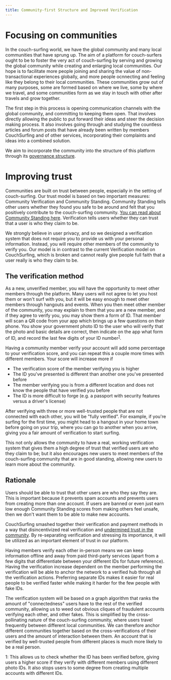 ```yaml
---
title: Community-first Structure and Improved Verification
---
```


# Focusing on communities

In the couch-surfing world, we have the global community and many local communities that have sprung up. The aim of a platform for couch-surfers ought to be to foster the very act of couch-surfing by serving and growing the global community while creating and enlarging local communities. Our hope is to facilitate more people joining and sharing the value of non-transactional experiences globally, and more people ocnnecting and feeling like they belong to their local communities. These communities grow out of many purposes, some are formed based on where we live, some by where we travel, and some communities form as we stay in touch with other after travels and grow together.

The first step in this process is opening communication channels with the global community, and committing to keeping them open. That involves directly allowing the public to put forward their ideas and steer the decision making process. It also involves going through and studying the countless articles and forum posts that have already been written by members CouchSurfing and of other services, incorporating their complaints and ideas into a combined solution.

We aim to incorporate the community into the structure of this platform through its [governance structure](/governance).

# Improving trust

Communities are built on trust between people, especially in the setting of couch-surfing. Our trust model is based on two important measures: Community Verification and Community Standing. Community Standing tells other users whether they found you safe to be around and felt that you positively contribute to the couch-surfing community. [You can read about Community Standing here](/solutions/reviews). Verification tells users whether they can trust that a user is who they claim to be.

We strongly believe in user privacy, and so we designed a verification system that does not require you to provide us with your personal information. Instead, you will require other members of the community to verify you. Our model is in contrast to the current Verification model on CouchSurfing, which is broken and cannot really give people full faith that a user really is who they claim to be.

## The verification method

As a new, unverified member, you will have the opportunity to meet other members through the platform. Many users will not agree to let you host them or won't surf with you, but it will be easy enough to meet other members through hangouts and events. When you then meet other member of the community, you may explain to them that you are a new member, and if they agree to verify you, you may show them a form of ID. That member will scan a QR code from your app which brings up a few questions on their phone. You show your government photo ID to the user who will verify that the photo and basic details are correct, then indicate on the app what form of ID, and record the last few digits of your ID number<sup>[1](#fn1)</sup>.

Having a community member verify your account will add some percentage to your verification score, and you can repeat this a couple more times with different members. Your score will increase more if

- The verification score of the member verifying you is higher
- The ID you've presented is different than another one you've presented before
- The member verifying you is from a different location and does not know the people that have verified you before
- The ID is more difficult to forge (e.g. a passport with security features versus a driver's license)

After verifying with three or more well-trusted people that are not connected with each other, you will be "fully verified". For example, if you're surfing for the first time, you might head to a hangout in your home town before going on your trip, where you can go to another when you arrive, giving you a fair amount of verification to start surfing.

This not only allows the community to have a real, working verification system that gives them a high degree of trust that verified users are who they claim to be; but it also encourages new users to meet members of the couch-surfing community that are in good standing, allowing new users to learn more about the community.

## Rationale

Users should be able to trust that other users are who they say they are. This is important because it prevents spam accounts and prevents users from creating more than one account. If users are banned or even just earn low enough Community Standing scores from making others feel unsafe, then we don't want them to be able to make new accounts.

CouchSurfing smashed together their verification and payment methods in a way that disincentivized real verification and [undermined trust in the community](/issues/communities-and-trust). By re-separating verification and stressing its importance, it will be utilized as an important element of trust in our platform.

Having members verify each other in-person means we can keep information offline and away from paid third-party services (apart from a few digits that differentiate between your different IDs for future reference). Having the verification increase dependent on the member performing the verification will be able to anchor the network to a verified hub through all the verification actions. Preferring separate IDs makes it easier for real people to be verified faster while making it harder for the few people with fake IDs.

The verification system will be based on a graph algorithm that ranks the amount of "connectedness" users have to the rest of the verified community, allowing us to weed out obvious cliques of fraudulent accounts verifying each other, and other fakes. This is simplified by the cross-pollinating nature of the couch-surfing community, where users travel frequently between different local communities. We can therefore anchor different communities together based on the cross-verifications of their users and the amount of interaction between them. An account that is verified by well-trusted people from different places is much more likely to be a real person.

<a name="fn1">1</a>: This allows us to check whether the ID has been verified before, giving users a higher score if they verify with different members using different photo IDs. It also stops users to some degree from creating multiple accounts with different IDs.
